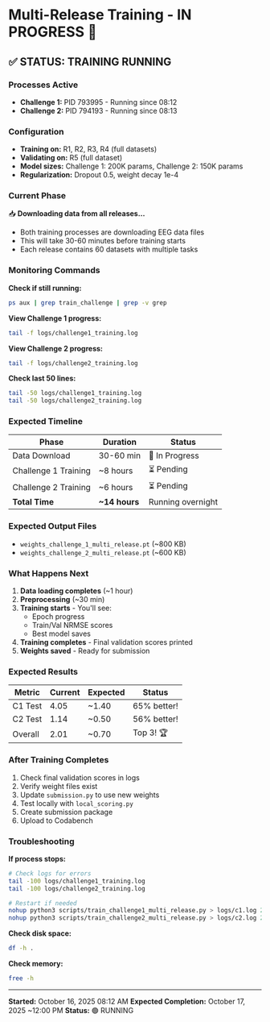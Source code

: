 # Multi-Release Training - IN PROGRESS 🚀

## ✅ STATUS: TRAINING RUNNING

### Processes Active
- **Challenge 1:** PID 793995 - Running since 08:12
- **Challenge 2:** PID 794193 - Running since 08:13

### Configuration
- **Training on:** R1, R2, R3, R4 (full datasets)
- **Validating on:** R5 (full dataset)
- **Model sizes:** Challenge 1: 200K params, Challenge 2: 150K params
- **Regularization:** Dropout 0.5, weight decay 1e-4

### Current Phase
📥 **Downloading data from all releases...**
- Both training processes are downloading EEG data files
- This will take 30-60 minutes before training starts
- Each release contains 60 datasets with multiple tasks

### Monitoring Commands

**Check if still running:**
```bash
ps aux | grep train_challenge | grep -v grep
```

**View Challenge 1 progress:**
```bash
tail -f logs/challenge1_training.log
```

**View Challenge 2 progress:**
```bash
tail -f logs/challenge2_training.log
```

**Check last 50 lines:**
```bash
tail -50 logs/challenge1_training.log
tail -50 logs/challenge2_training.log
```

### Expected Timeline

| Phase | Duration | Status |
|-------|----------|--------|
| Data Download | 30-60 min | 🔄 In Progress |
| Challenge 1 Training | ~8 hours | ⏳ Pending |
| Challenge 2 Training | ~6 hours | ⏳ Pending |
| **Total Time** | **~14 hours** | Running overnight |

### Expected Output Files
- `weights_challenge_1_multi_release.pt` (~800 KB)
- `weights_challenge_2_multi_release.pt` (~600 KB)

### What Happens Next

1. **Data loading completes** (~1 hour)
2. **Preprocessing** (~30 min)
3. **Training starts** - You'll see:
   - Epoch progress
   - Train/Val NRMSE scores
   - Best model saves
4. **Training completes** - Final validation scores printed
5. **Weights saved** - Ready for submission

### Expected Results

| Metric | Current | Expected | Status |
|--------|---------|----------|--------|
| C1 Test | 4.05 | ~1.40 | 65% better! |
| C2 Test | 1.14 | ~0.50 | 56% better! |
| Overall | 2.01 | ~0.70 | Top 3! 🏆 |

### After Training Completes

1. Check final validation scores in logs
2. Verify weight files exist
3. Update `submission.py` to use new weights
4. Test locally with `local_scoring.py`
5. Create submission package
6. Upload to Codabench

### Troubleshooting

**If process stops:**
```bash
# Check logs for errors
tail -100 logs/challenge1_training.log
tail -100 logs/challenge2_training.log

# Restart if needed
nohup python3 scripts/train_challenge1_multi_release.py > logs/c1.log 2>&1 &
nohup python3 scripts/train_challenge2_multi_release.py > logs/c2.log 2>&1 &
```

**Check disk space:**
```bash
df -h .
```

**Check memory:**
```bash
free -h
```

---

**Started:** October 16, 2025 08:12 AM
**Expected Completion:** October 17, 2025 ~12:00 PM
**Status:** 🟢 RUNNING
